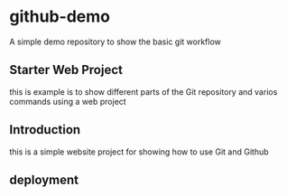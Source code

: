 # github-demo
A simple demo repository to show the basic git workflow

## Starter Web Project
this is example is to show different parts of the Git repository and varios commands using a web project
## Introduction
 this is a simple website project for showing how to use Git and Github
## deployment
